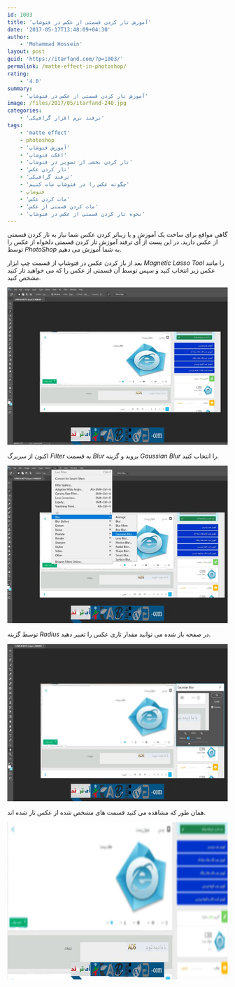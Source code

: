 ```yaml
---
id: 1003
title: 'آموزش تار کردن قسمتی از عکس در فتوشاپ'
date: '2017-05-17T13:48:09+04:30'
author:
    - 'Mohammad Hossein'
layout: post
guid: 'https://itarfand.com/?p=1003/'
permalink: /matte-effect-in-photoshop/
rating:
    - '4.0'
summary:
    - 'آموزش تار کردن قسمتی از عکس در فتوشاپ'
image: /files/2017/05/itarfand-240.jpg
categories:
    - 'ترفند نرم افزار گرافیکی'
tags:
    - 'matte effect'
    - photoshop
    - 'آموزش فتوشاپ'
    - 'افکت فتوشاپ'
    - 'تار کردن بخشی از تصویر در فتوشاپ'
    - 'تار کردن عکس'
    - 'ترفند گرافیکی'
    - 'چگونه عکس را در فتوشاپ مات کنیم'
    - فتوشاپ
    - 'مات کردن عکس'
    - 'مات کردن قسمتی از عکس'
    - 'نحوه تار کردن قسمتی از عکس در فتوشاپ'
---
```


گاهی مواقع برای ساخت یک آموزش و یا زیباتر کردن عکس شما نیاز به تار کردن قسمتی از عکس دارید. در این پست از آی ترفند آموزش تار کردن قسمتی دلخواه از عکس را توسط *PhotoShop* به شما آموزش می دهیم.

بعد از باز کردن عکس در فتوشاپ از قسمت چپ ابزار *Magnetic Lasso Tool* را مانند عکس زیر انتخاب کنید و سپس توسط آن قسمتی از عکس را که می خواهید تار کنید مشخص کنید.

![mhkarami97](/files/2017/05/itarfand-236.jpg)

اکنون از سربرگ *Filter* به قسمت *Blur* بروید و گزینه *Gaussian Blur* را انتخاب کنید.

![mhkarami97](/files/2017/05/itarfand-237.jpg)

توسط گزینه *Radius* در صفحه باز شده می توانید مقدار تاری عکس را تغییر دهید.

![mhkarami97](/files/2017/05/itarfand-238.jpg)

همان طور که مشاهده می کنید قسمت های مشخص شده از عکس تار شده اند.

![mhkarami97](/files/2017/05/itarfand-239.jpg)